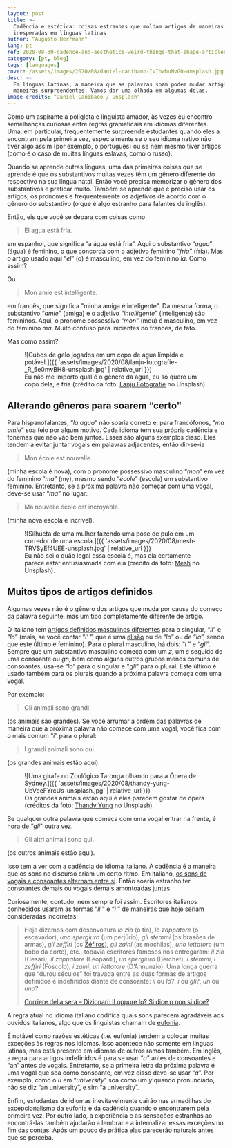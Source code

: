 ```yaml
---
layout: post
title: >-
  Cadência e estética: coisas estranhas que moldam artigos de maneiras
  inesperadas em línguas latinas
author: “Augusto Herrmann"
lang: pt
ref: 2020-08-30-cadence-and-aesthetics-weird-things-that-shape-articles-in-unexpected-ways-in-romance-languages
category: [pt, blog]
tags: [languages]
cover: /assets/images/2020/08/daniel-canibano-IvIhwbuMvG0-unsplash.jpg
desc: >-
  Em línguas latinas, a maneira que as palavras soam podem mudar artigos de
  maneiras surpreendentes. Vamos dar uma olhada em algumas delas.
image-credits: “Daniel Cañibaoo / Unsplash"
---
```


Como um aspirante a poliglota e linguista amador, às vezes eu encontro
semelhanças curiosas entre regras gramaticais em idiomas diferentes. Uma, em
particular, frequentemente surpreende estudantes quando eles a encontram pela
primeira vez, especialmente se o seu idioma nativo não tiver algo assim (por
exemplo, o português) ou se nem mesmo tiver artigos (como é o caso de muitas
línguas eslavas, como o russo).

Quando se aprende outras línguas, uma das primeiras coisas que se aprende é
que os substantivos muitas vezes têm um gênero diferente do respectivo na sua
língua natal. Então você precisa memorizar o gênero dos substantivos e
praticar muito. Também se aprende que é preciso usar os artigos, os pronomes e
frequentemente os adjetivos de acordo com o gênero do substantivo (o que é
algo estranho para falantes de inglês).

Então, eis que você se depara com coisas como

> El agua está fría.

em espanhol, que significa “a água está fria”. Aqui o substantivo “*agua*”
(água) é feminino, o que concorda com o adjetivo feminino “*fría*” (fria).
Mas o artigo usado aqui “*el*” (o) é masculino, em vez do feminino *la*. Como
assim?

Ou

> Mon amie est intelligente.

em francês, que significa "minha amiga é inteligente". Da mesma forma, o
substantivo “*amie*" (amiga) e o adjetivo “*intelligente*” (inteligente) são
femininos. Aqui, o pronome possessivo “*mon*” (meu) é masculino, em vez do
feminino *ma*. Muito confuso para iniciantes no francês, de fato.

Mas como assim?

<figure markdown="1">
![Cubos de gelo jogados em um copo de água límpida e potável.]({{ 'assets/images/2020/08/lanju-fotografie-_R_5e0nwBH8-unsplash.jpg' | relative_url }})
<figcaption>Eu não me importo qual é o gênero da água, eu só quero um copo
dela, e fria (crédito da foto: <a target="_blank"
href="https://unsplash.com/@lanju_fotografie">Lanju Fotografie</a> no Unsplash).</figcaption>
</figure>

## Alterando gêneros para soarem “certo"

Para hispanofalantes, “*la agua*” não soaria correto e, para francófonos,
"*ma amie*” soa feio por algum motivo. Cada idioma tem sua própria cadência e
fonemas que não vão bem juntos. Esses são alguns exemplos disso. Eles tendem
a evitar juntar vogais em palavras adjacentes, então dir-se-ia

> Mon école est nouvelle.

(minha escola é nova), com o pronome possessivo masculino “*mon*” em vez do
feminino “*ma*” (my), mesmo sendo “*école*” (escola) um substantivo feminino.
Entretanto, se a próxima palavra não começar com uma vogal, deve-se usar
“*ma*” no lugar:

> Ma nouvelle école est incroyable.

(minha nova escola é incrível).

<figure markdown="1">
![Silhueta de uma mulher fazendo uma pose de pulo em um corredor de uma escola.]({{ 'assets/images/2020/08/mesh-TRVSyEf4UEE-unsplash.jpg' | relative_url }})
<figcaption>Eu não sei o quão legal essa escola é, mas ela certamente parece
estar entusiasmada com ela (crédito da foto: <a target="_blank"
href="https://unsplash.com/@crypticsy">Mesh</a> no Unsplash).</figcaption>
</figure>

## Muitos tipos de artigos definidos

Algumas vezes não é o gênero dos artigos que muda por causa do começo da
palavra seguinte, mas um tipo completamente diferente de artigo.

O italiano tem
[artigos definidos masculinos diferentes](https://en.wikipedia.org/wiki/Italian_grammar#Articles)
para o singular, “*il*” e “*lo*” (mais, se você contar “*l'* ”, que é uma
[elisão](https://pt.wikipedia.org/wiki/Elis%C3%A3o) ou de “*lo*” ou de “*la*”,
sendo que este último é feminino).
Para o plural masculino, há dois: “*i* ” e “*gli*”. Sempre que um substantivo
masculino começa com um *z*, um *s* seguido de uma consoante ou *gn*, bem como
alguns outros grupos menos comuns de consoantes, usa-se “*lo*” para o singular
e "*gli*” para o plural. Este último é usado também para os plurais quando a
próxima palavra começa com uma vogal.

Por exemplo:

> Gli animali sono grandi.

(os animais são grandes). Se você arrumar a ordem das palavras de maneira que
a próxima palavra não comece com uma vogal, você fica com o mais comum “*i*”
para o plural:

> I grandi animali sono qui.

(os grandes animais estão aqui).

<figure markdown="1">
![Uma girafa no Zoológico Taronga olhando para a Ópera de Sydney.]({{ 'assets/images/2020/08/thandy-yung-UbVeeFYrcUs-unsplash.jpg' | relative_url }})
<figcaption>Os grandes animais estão aqui e eles parecem gostar de ópera (créditos da foto: <a target="_blank" href="https://unsplash.com/@thandyung">Thandy Yung</a>
no Unsplash).</figcaption>
</figure>

Se qualquer outra palavra que começa com uma vogal entrar na frente, é hora de
“*gli*" outra vez.

> Gli altri animali sono qui.

(os outros animais estão aqui).

Isso tem a ver com a cadência do idioma italiano. A cadência é a maneira que
os sons no discurso criam um certo ritmo. Em italiano,
[os sons de vogais e consoantes alternam entre si](https://it.wikipedia.org/wiki/Grammatica_italiana#L'articolo).
Então soaria estranho ter consoantes demais ou vogais demais amontoadas
juntas.

Curiosamente, contudo, nem sempre foi assim. Escritores italianos conhecidos
usaram as formas “*il* ” e “*i* ” de maneiras que hoje seriam consideradas
incorretas:

> Hoje dizemos com desenvoltura *lo zio* (o tio), *lo zappatore* (o escavador),
*uno spergiuro* (um perjúrio), *gli stemmi* (os brasões de armas),
*gli zeffiri* (os [Zéfiros](https://pt.wikipedia.org/wiki/Z%C3%A9firo)),
*gli zaini* (as mochilas), *uno iettatore* (um bobo da corte), etc., todavia
escritores famosos nos entregaram: *il zio* (Cesari), *il zappatore*
(Leopardi), *un spergiuro* (Berchet), *i stemmi*, *i zeffiri* (Foscolo),
*i zaini*, *un iettatore* (D’Annunzio). Uma longa guerra que “durou séculos”
foi travada entre as duas formas de artigos definidos e indefinidos diante de
consoante: *il* ou *lo*?, *i* ou *gli*?, *un* ou *uno*? 
> 
> [Corriere della sera – Dizionari: Il oppure lo? Si dice o non si dice?](https://dizionari.corriere.it/dizionario-si-dice/I/il-lo.shtml)

A regra atual no idioma italiano codifica quais sons parecem agradáveis aos
ouvidos italianos, algo que os linguistas chamam de
[eufonia](https://pt.wikipedia.org/wiki/Eufonia).

É notável como razões estéticas (i.e. eufonia) tendem a colocar muitas
exceções às regras nos idiomas. Isso acontece não somente em línguas latinas,
mas está presente em idiomas de outros ramos também. Em inglês, a regra para
artigos indefinidos é para se usar “*a*” antes de consoantes e “an” antes de
vogais. Entretanto, se a primeira letra da próxima palavra é uma vogal que soa
como consoante, em vez disso deve-se usar “*a*”. Por exemplo, como o
*u* em “*university*” soa como um *y* quando pronunciado, não se diz “an
university”, e sim “a university”.

Enfim, estudantes de idiomas inevitavelmente cairão nas armadilhas do
excepcionalismo da eufonia e da cadência quando o encontrarem pela primeira
vez. Por outro lado, a experiência e as sensações estranhas ao encontrá-las
também ajudarão a lembrar e a internalizar essas exceções no fim das contas.
Após um pouco de prática elas parecerão naturais antes que se perceba.

